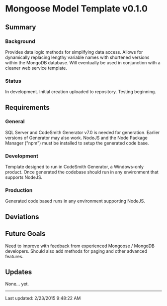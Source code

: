 # Mongoose Model Template v0.1.0

## Summary

### Background
Provides data logic methods for simplifying data access.  Allows for dynamically replacing lengthy variable names with shortened versions within the MongoDB database.  Will eventually be used in conjunction with a cleaner web service template.

### Status
In development.  Initial creation uploaded to repository.  Testing beginning.

## Requirements

### General
SQL Server and CodeSmith Generator v7.0 is needed for generation.  Earlier versions of Generator may also work.  NodeJS and the Node Package Manager ("npm") must be installed to setup the generated code base.

### Development
Template designed to run in CodeSmith Generator, a Windows-only product.  Once generated the codebase should run in any environment that supports NodeJS.

### Production
Generated code based runs in any environment supporting NodeJS.

## Deviations

## Future Goals
Need to improve with feedback from experienced Mongoose / MongoDB developers.  Should also add methods for paging and other advanced features.

## Updates
None... yet.

---

Last updated: 2/23/2015 9:48:22 AM  
